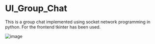 # UI_Group_Chat
This is a group chat implemented using socket network programming in python. For the frontend tkinter has been used. 

![image](https://github.com/shaikat010/UI_Group_Chat/assets/68814937/71f9709f-a297-4075-816f-296ce3f03056)

